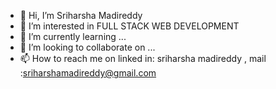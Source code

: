 - 👋 Hi, I’m Sriharsha Madireddy
- 👀 I’m interested in FULL STACK WEB DEVELOPMENT
- 🌱 I’m currently learning ...
- 💞️ I’m looking to collaborate on ...
- 📫 How to reach me on linked in: sriharsha madireddy , mail :sriharshamadireddy@gmail.com

<!---
SriharshaM1999/SriharshaM1999 is a ✨ special ✨ repository because its `README.md` (this file) appears on your GitHub profile.
You can click the Preview link to take a look at your changes.
--->
